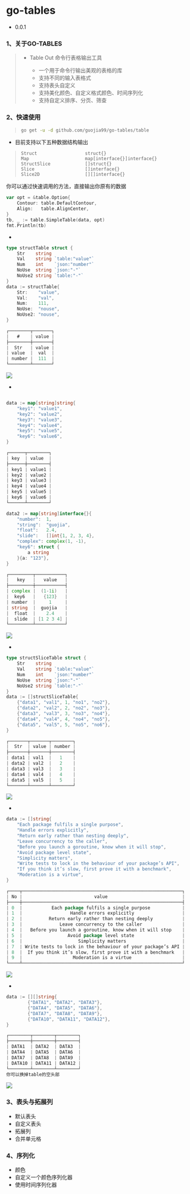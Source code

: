 # go-tables 

- 0.0.1

### 1、关于GO-TABLES

> - Table Out 命令行表格输出工具
>
>   - 一个用于命令行输出美观的表格的库
>   - 支持不同的输入表格式
>   - 支持表头自定义
>   - 支持美化颜色、自定义格式颜色、时间序列化
>   - 支持自定义排序、分页、筛查
>
>   

### 2、快速使用

> ```bash
> go get -u -d github.com/guojia99/go-tables/table
> ```

- 目前支持以下五种数据结构输出

> ```
> Struct                  struct{}
> Map                     map[interface{}]interface{}
> StructSlice             []struct{}
> Slice                   []interface{}
> Slice2D                 [][]interface{}
> ```

你可以通过快速调用的方法，直接输出你原有的数据

```go
var opt = &table.Option{
    Contour: table.DefaultContour,
    Align:   table.AlignCenter,
}
tb, _ := table.SimpleTable(data, opt)
fmt.Println(tb)
```

- [Struct]: 	_example/struct-table.go

```go
type structTable struct {
	Str    string
	Val    string `table:"value"`
	Num    int    `json:"number"`
	NoUse  string `json:"-"`
	NoUse2 string `table:"-"`
}
data := structTable{
    Str:    "value",
    Val:    "val",
    Num:    111,
    NoUse:  "nouse",
    NoUse2: "nouse",
}

┌────────┬───────┐
|   #    | value |
├────────┼───────┤
|  Str   | value |
| value  |  val  |
| number |  111  |
└────────┴───────┘
```

![](doc/doc-images/struct-table.png)



- [Map]: 	_example/map-table.go

```go

data := map[string]string{
    "key1": "value1",
    "key2": "value2",
    "key3": "value3",
    "key4": "value4",
    "key5": "value5",
    "key6": "value6",
}

┌──────┬────────┐
| key  | value  |
├──────┼────────┤
| key1 | value1 |
| key2 | value2 |
| key3 | value3 |
| key4 | value4 |
| key5 | value5 |
| key6 | value6 |
└──────┴────────┘

data2 := map[string]interface{}{
    "number":  1,
    "string":  "guojia",
    "float":   2.4,
    "slide":   []int{1, 2, 3, 4},
    "complex": complex(1, -1),
    "key6": struct {
        a string
    }{a: "123"},
}

┌─────────┬───────────┐
|   key   |   value   |
├─────────┼───────────┤
| complex |  (1-1i)   |
|  key6   |   {123}   |
| number  |     1     |
| string  |  guojia   |
|  float  |    2.4    |
|  slide  | [1 2 3 4] |
└─────────┴───────────┘
```

![](doc/doc-images/map-table.png)

- [StructSlice]: 	_example/structslice-table.go

```go
type structSliceTable struct {
	Str    string
	Val    string `table:"value"`
	Num    int    `json:"number"`
	NoUse  string `json:"-"`
	NoUse2 string `table:"-"`
}
data := []structSliceTable{
    {"data1", "val1", 1, "no1", "no2"},
    {"data2", "val2", 2, "no2", "no3"},
    {"data3", "val3", 3, "no3", "no4"},
    {"data4", "val4", 4, "no4", "no5"},
    {"data5", "val5", 5, "no5", "no6"},
}

┌───────┬───────┬────────┐
|  Str  | value | number |
├───────┼───────┼────────┤
| data1 | val1  |   1    |
| data2 | val2  |   2    |
| data3 | val3  |   3    |
| data4 | val4  |   4    |
| data5 | val5  |   5    |
└───────┴───────┴────────┘
```

![](doc/doc-images/structslide-table.png)

- [Slice]: 	_example/slice-table.go

```go
data := []string{
	"Each package fulfils a single purpose",
	"Handle errors explicitly",
	"Return early rather than nesting deeply",
	"Leave concurrency to the caller",
	"Before you launch a goroutine, know when it will stop",
	"Avoid package level state",
	"Simplicity matters",
	"Write tests to lock in the behaviour of your package’s API",
	"If you think it’s slow, first prove it with a benchmark",
	"Moderation is a virtue",
}

┌────┬────────────────────────────────────────────────────────────┐
| No |                           value                            |
├────┼────────────────────────────────────────────────────────────┤
| 0  |           Each package fulfils a single purpose            |
| 1  |                  Handle errors explicitly                  |
| 2  |          Return early rather than nesting deeply           |
| 3  |              Leave concurrency to the caller               |
| 4  |   Before you launch a goroutine, know when it will stop    |
| 5  |                 Avoid package level state                  |
| 6  |                     Simplicity matters                     |
| 7  | Write tests to lock in the behaviour of your package’s API |
| 8  |  If you think it’s slow, first prove it with a benchmark   |
| 9  |                   Moderation is a virtue                   |
└────┴────────────────────────────────────────────────────────────┘
```

![](doc/doc-images/slide-table.png)

- [Slide2D]: 	_example/slice2d-table.go

```go
data := [][]string{
		{"DATA1", "DATA2", "DATA3"},
		{"DATA4", "DATA5", "DATA6"},
		{"DATA7", "DATA8", "DATA9"},
		{"DATA10", "DATA11", "DATA12"},
}

┌────────┬────────┬────────┐
├────────┼────────┼────────┤
| DATA1  | DATA2  | DATA3  |
| DATA4  | DATA5  | DATA6  |
| DATA7  | DATA8  | DATA9  |
| DATA10 | DATA11 | DATA12 |
└────────┴────────┴────────┘
你可以换掉table的空头部
```



![](doc/doc-images/slide2D-table.png)





### 3、表头与拓展列

- 默认表头
- 自定义表头
- 拓展列
- 合并单元格

### 4、序列化

- 颜色
- 自定义一个颜色序列化器
- 使用时间序列化器

